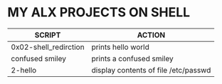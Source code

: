 #	MY ALX PROJECTS ON SHELL	#

| SCRIPT | ACTION |
| ------ | ------- |
| 0x02-shell_redirction | prints hello world |
| confused smiley | prints a confused smiley |
| 2-hello | display contents of file /etc/passwd |